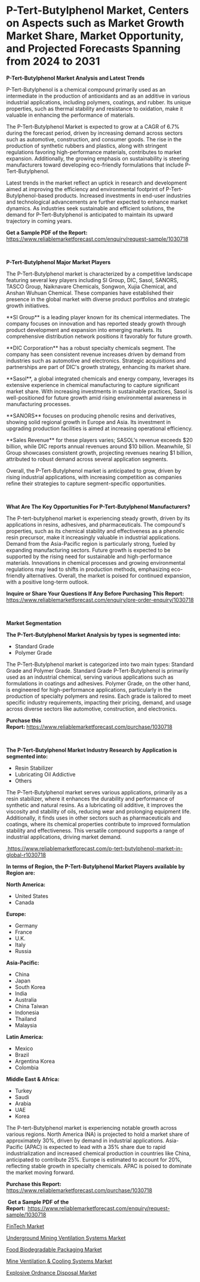 <p><h1>P-Tert-Butylphenol Market, Centers on Aspects such as Market Growth Market Share, Market Opportunity, and Projected Forecasts Spanning from 2024 to 2031</h1></p><p><strong>P-Tert-Butylphenol Market Analysis and Latest Trends</strong></p>
<p><p>P-Tert-Butylphenol is a chemical compound primarily used as an intermediate in the production of antioxidants and as an additive in various industrial applications, including polymers, coatings, and rubber. Its unique properties, such as thermal stability and resistance to oxidation, make it valuable in enhancing the performance of materials.</p><p>The P-Tert-Butylphenol Market is expected to grow at a CAGR of 6.7% during the forecast period, driven by increasing demand across sectors such as automotive, construction, and consumer goods. The rise in the production of synthetic rubbers and plastics, along with stringent regulations favoring high-performance materials, contributes to market expansion. Additionally, the growing emphasis on sustainability is steering manufacturers toward developing eco-friendly formulations that include P-Tert-Butylphenol.</p><p>Latest trends in the market reflect an uptick in research and development aimed at improving the efficiency and environmental footprint of P-Tert-Butylphenol-based products. Increased investments in end-user industries and technological advancements are further expected to enhance market dynamics. As industries seek sustainable and efficient solutions, the demand for P-Tert-Butylphenol is anticipated to maintain its upward trajectory in coming years.</p></p>
<p><strong>Get a Sample PDF of the Report:&nbsp;</strong> <a href="https://www.reliablemarketforecast.com/enquiry/request-sample/1030718?utm_campaign=1743&utm_medium=2&utm_source=Github&utm_content=ia&utm_term=03122024&utm_id=p-tert-butylphenol">https://www.reliablemarketforecast.com/enquiry/request-sample/1030718</a></p>
<p>&nbsp;</p>
<p><strong>P-Tert-Butylphenol Major Market Players</strong></p>
<p><p>The P-Tert-Butylphenol market is characterized by a competitive landscape featuring several key players including SI Group, DIC, Sasol, SANORS, TASCO Group, Naiknavare Chemicals, Songwon, Xujia Chemical, and Anshan Wuhuan Chemical. These companies have established their presence in the global market with diverse product portfolios and strategic growth initiatives.</p><p>**SI Group** is a leading player known for its chemical intermediates. The company focuses on innovation and has reported steady growth through product development and expansion into emerging markets. Its comprehensive distribution network positions it favorably for future growth.</p><p>**DIC Corporation** has a robust specialty chemicals segment. The company has seen consistent revenue increases driven by demand from industries such as automotive and electronics. Strategic acquisitions and partnerships are part of DIC's growth strategy, enhancing its market share.</p><p>**Sasol**, a global integrated chemicals and energy company, leverages its extensive experience in chemical manufacturing to capture significant market share. With increasing investments in sustainable practices, Sasol is well-positioned for future growth amid rising environmental awareness in manufacturing processes.</p><p>**SANORS** focuses on producing phenolic resins and derivatives, showing solid regional growth in Europe and Asia. Its investment in upgrading production facilities is aimed at increasing operational efficiency.</p><p>**Sales Revenue** for these players varies; SASOL's revenue exceeds $20 billion, while DIC reports annual revenues around $10 billion. Meanwhile, SI Group showcases consistent growth, projecting revenues nearing $1 billion, attributed to robust demand across several application segments. </p><p>Overall, the P-Tert-Butylphenol market is anticipated to grow, driven by rising industrial applications, with increasing competition as companies refine their strategies to capture segment-specific opportunities.</p></p>
<p>&nbsp;</p>
<p><strong>What Are The Key Opportunities For P-Tert-Butylphenol Manufacturers?</strong></p>
<p><p>The P-tert-butylphenol market is experiencing steady growth, driven by its applications in resins, adhesives, and pharmaceuticals. The compound's properties, such as its chemical stability and effectiveness as a phenolic resin precursor, make it increasingly valuable in industrial applications. Demand from the Asia-Pacific region is particularly strong, fueled by expanding manufacturing sectors. Future growth is expected to be supported by the rising need for sustainable and high-performance materials. Innovations in chemical processes and growing environmental regulations may lead to shifts in production methods, emphasizing eco-friendly alternatives. Overall, the market is poised for continued expansion, with a positive long-term outlook.</p></p>
<p><strong>Inquire or Share Your Questions If Any Before Purchasing This Report:</strong> <a href="https://www.reliablemarketforecast.com/enquiry/pre-order-enquiry/1030718?utm_campaign=1743&utm_medium=2&utm_source=Github&utm_content=ia&utm_term=03122024&utm_id=p-tert-butylphenol">https://www.reliablemarketforecast.com/enquiry/pre-order-enquiry/1030718</a></p>
<p>&nbsp;</p>
<p><strong>Market Segmentation</strong></p>
<p><strong>The P-Tert-Butylphenol Market Analysis by types is segmented into:</strong></p>
<p><ul><li>Standard Grade</li><li>Polymer Grade</li></ul></p>
<p><p>The P-Tert-Butylphenol market is categorized into two main types: Standard Grade and Polymer Grade. Standard Grade P-Tert-Butylphenol is primarily used as an industrial chemical, serving various applications such as formulations in coatings and adhesives. Polymer Grade, on the other hand, is engineered for high-performance applications, particularly in the production of specialty polymers and resins. Each grade is tailored to meet specific industry requirements, impacting their pricing, demand, and usage across diverse sectors like automotive, construction, and electronics.</p></p>
<p><strong>Purchase this Report:&nbsp;</strong><a href="https://www.reliablemarketforecast.com/purchase/1030718?utm_campaign=1743&utm_medium=2&utm_source=Github&utm_content=ia&utm_term=03122024&utm_id=p-tert-butylphenol">https://www.reliablemarketforecast.com/purchase/1030718</a></p>
<p>&nbsp;</p>
<p><strong>The P-Tert-Butylphenol Market Industry Research by Application is segmented into:</strong></p>
<p><ul><li>Resin Stabilizer</li><li>Lubricating Oil Addictive</li><li>Others</li></ul></p>
<p><p>The P-Tert-Butylphenol market serves various applications, primarily as a resin stabilizer, where it enhances the durability and performance of synthetic and natural resins. As a lubricating oil additive, it improves the viscosity and stability of oils, reducing wear and prolonging equipment life. Additionally, it finds uses in other sectors such as pharmaceuticals and coatings, where its chemical properties contribute to improved formulation stability and effectiveness. This versatile compound supports a range of industrial applications, driving market demand.</p></p>
<p><a href="https://www.reliablemarketforecast.com/p-tert-butylphenol-market-in-global-r1030718?utm_campaign=1743&utm_medium=2&utm_source=Github&utm_content=ia&utm_term=03122024&utm_id=p-tert-butylphenol">&nbsp;https://www.reliablemarketforecast.com/p-tert-butylphenol-market-in-global-r1030718</a></p>
<p><strong>In terms of Region, the P-Tert-Butylphenol Market Players available by Region are:</strong></p>
<p>
    <p> <strong> North America: </strong>
        <ul>
            <li>United States</li>
            <li>Canada</li>
        </ul>
        </p> 
    <p> <strong> Europe: </strong>
        <ul>
            <li>Germany</li>
            <li>France</li>
            <li>U.K.</li>
            <li>Italy</li>
            <li>Russia</li>
        </ul>
        </p> 
    <p> <strong> Asia-Pacific: </strong>
        <ul>
            <li>China</li>
            <li>Japan</li>
            <li>South Korea</li>
            <li>India</li>
            <li>Australia</li>
            <li>China Taiwan</li>
            <li>Indonesia</li>
            <li>Thailand</li>
            <li>Malaysia</li>
        </ul>
        </p> 
    <p> <strong> Latin America: </strong>
        <ul>
            <li>Mexico</li>
            <li>Brazil</li>
            <li>Argentina Korea</li>
            <li>Colombia</li>
        </ul>
        </p> 
    <p> <strong> Middle East & Africa: </strong>
        <ul>
            <li>Turkey</li>
            <li>Saudi</li>
            <li>Arabia</li>
            <li>UAE</li>
            <li>Korea</li>
        </ul>
    </p>
    </p>
<p><p>The P-tert-Butylphenol market is experiencing notable growth across various regions. North America (NA) is projected to hold a market share of approximately 30%, driven by demand in industrial applications. Asia-Pacific (APAC) is expected to lead with a 35% share due to rapid industrialization and increased chemical production in countries like China, anticipated to contribute 25%. Europe is estimated to account for 20%, reflecting stable growth in specialty chemicals. APAC is poised to dominate the market moving forward.</p></p>
<p><strong>Purchase this Report: </strong><a href="https://www.reliablemarketforecast.com/purchase/1030718?utm_campaign=1743&utm_medium=2&utm_source=Github&utm_content=ia&utm_term=03122024&utm_id=p-tert-butylphenol">https://www.reliablemarketforecast.com/purchase/1030718</a></p>
<p>&nbsp;<strong>Get a Sample PDF of the Report:&nbsp;&nbsp;</strong><a href="https://www.reliablemarketforecast.com/enquiry/request-sample/1030718?utm_campaign=1743&utm_medium=2&utm_source=Github&utm_content=ia&utm_term=03122024&utm_id=p-tert-butylphenol">https://www.reliablemarketforecast.com/enquiry/request-sample/1030718</a></p>
<p><strong></strong></p>
<p><p><a href="https://www.linkedin.com/pulse/digital-transformation-fintech-industry-market-opportunities-78b3e?utm_campaign=1743&utm_medium=2&utm_source=Github&utm_content=ia&utm_term=03122024&utm_id=p-tert-butylphenol">FinTech Market</a></p><p><a href="https://issuu.com/reportprime-2/docs/underground-mining-ventilation-systems-market-size?utm_campaign=1743&utm_medium=2&utm_source=Github&utm_content=ia&utm_term=03122024&utm_id=p-tert-butylphenol">Underground Mining Ventilation Systems Market</a></p><p><a href="https://www.linkedin.com/pulse/food-biodegradable-packaging-market-size-type-product-global-xvmee?utm_campaign=1743&utm_medium=2&utm_source=Github&utm_content=ia&utm_term=03122024&utm_id=p-tert-butylphenol">Food Biodegradable Packaging Market</a></p><p><a href="https://issuu.com/reportprime-2/docs/mine-ventilation-cooling-systems-market-size-2030.?utm_campaign=1743&utm_medium=2&utm_source=Github&utm_content=ia&utm_term=03122024&utm_id=p-tert-butylphenol">Mine Ventilation & Cooling Systems Market</a></p><p><a href="https://www.linkedin.com/pulse/driving-forces-behind-explosive-ordnance-disposal-market-ul9vf?utm_campaign=1743&utm_medium=2&utm_source=Github&utm_content=ia&utm_term=03122024&utm_id=p-tert-butylphenol">Explosive Ordnance Disposal Market</a></p></p>